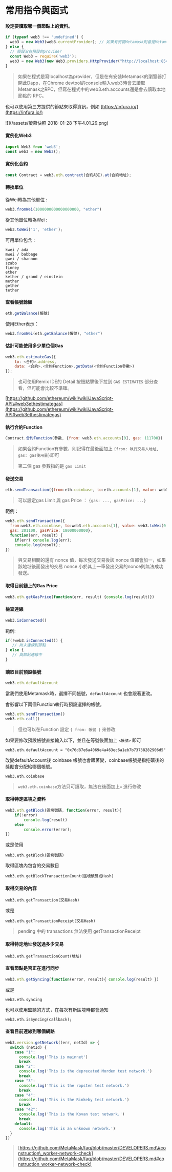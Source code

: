 # 常用指令與函式

#### 設定要讀取哪一個節點上的資料。

```js
if (typeof web3 !== 'undefined') {
  web3 = new Web3(web3.currentProvider); // 如果有安裝Metamask則會是Metamask
} else {
  // 假設沒有預設的provider
  const Web3 = require('web3');
  web3 = new Web3(new Web3.providers.HttpProvider("http://localhost:8545"));
}
```

> 如果在程式是寫localhost為provider，但是在有安裝Metamask的瀏覽器打開此Dapp，在Chrome devtool的console輸入web3時會去讀取Metamask之RPC，但寫在程式中的web3.eth.accounts還是會去讀取本地節點的 RPC。

也可以使用第三方提供的節點來取得資訊，例如 [https://infura.io/](https://infura.io/)

![](/assets/螢幕快照 2018-01-28 下午4.01.29.png)

#### 實例化Web3

```js
import Web3 from 'web3';
const web3 = new Web3();
```

#### 實例化合約

```js
const Contract = web3.eth.contract(合約ABI).at(合約地址);
```

#### 轉換單位

從Wei轉為其他單位 :

```js
web3.fromWei(1000000000000000000, "ether")
```

從其他單位轉為Wei :

```js
web3.toWei('1', 'ether');
```

可用單位包含 :

```
kwei / ada
mwei / babbage
gwei / shannon
szabo
finney
ether
kether / grand / einstein
mether
gether
tether
```

#### 查看帳號餘額

```js
eth.getBalance(帳號)
```

使用Ether表示：

```js
web3.fromWei(eth.getBalance(帳號), "ether")
```

#### 估計可能使用多少單位個Gas

```js
web3.eth.estimateGas({
    to: <合約>.address, 
    data: <合約>.<合約Function>.getData(<合約Function參數>)
});
```

> 也可使用Remix IDE的 Detail 按鈕點擊後下拉到 `GAS ESTIMATES` 部分查看，但可能會比較不準確。

[https://github.com/ethereum/wiki/wiki/JavaScript-API\#web3ethestimategas](https://github.com/ethereum/wiki/wiki/JavaScript-API#web3ethestimategas)

#### 執行合約Function

```js
Contract.合約Function(參數, {from: web3.eth.accounts[0], gas: 111700})
```

> 如果合約Function有參數，則記得在最後面加上 `{from: 執行交易人地址, gas: gas使用量}`即可
>
> 第二個 gas 參數指的是 `gas Limit`

#### 發送交易

```js
eth.sendTransaction({from:eth.coinbase, to:eth.accounts[1], value: web3.toWei(0.05, "ether")})
```

> 可以設定gas Limit 與 gas Price ： `{gas: ..., gasPrice: ...}`

範例：

```js
web3.eth.sendTransaction({
  from:web3.eth.coinbase, to:web3.eth.accounts[1], value: web3.toWei(0.0005, "ether"), 
  gas: 201100, gasPrice: 18000000000}, 
  function(err, result) {
    if(err) console.log(err);  
    console.log(result);
})
```

> 與交易相關的還有 nonce 值，每次發送交易後該 nonce 值都會加一，如果該地址後面發出的交易 nonce 小於其上一筆發出交易的nonce則無法成功發送。

#### 取得目前鏈上的Gas Price

```js
web3.eth.getGasPrice(function(err, result) {console.log(result)})
```

#### 檢查連線

```js
web3.isConnected()
```

範例:

```js
if(!web3.isConnected()) {
   // 尚未連線到節點
} else {
   // 與節點連線中
}
```

#### 讀取目前預設帳號

```js
web3.eth.defaultAccount
```

當我們使用Metamask時，選擇不同帳號，`defaultAccount` 也會跟著更改。

會影響以下兩個Function執行時預設選擇的帳號。

```js
web3.eth.sendTransaction()
web3.eth.call()
```

> 但也可以在Function 設定 `{ from: 帳號 }` 來修改

如果要修改預設帳號直接輸入以下，並且在等號後面加上 `<帳號>`  即可

```
web3.eth.defaultAccount = "0x76d87e6a4069e4a463ec6a1eb7b73738282906d5"
```

改變defaultAccount後 coinbase 帳號也會跟著變，coinbase帳號是指挖礦後的獎勵會分配給哪個帳號。

```
web3.eth.coinbase
```

> `web3.eth.coinbase`方法只可讀取，無法在後面加上`=` 進行修改

#### 取得特定區塊之資料

```js
web3.eth.getBlock(區塊號碼, function(error, result){
    if(!error)
        console.log(result)
    else
        console.error(error);
})
```

或是使用

```
web3.eth.getBlock(區塊號碼)
```

取得區塊內包含的交易數目

```
web3.eth.getBlockTransactionCount(區塊號碼或Hash)
```

#### 取得交易的內容

```
web3.eth.getTransaction(交易Hash)
```

或是

```
web3.eth.getTransactionReceipt(交易Hash)
```

> pending 中的 transactions 無法使用 getTransactionReceipt

#### 取得特定地址發送過多少交易

```
web3.eth.getTransactionCount(地址)
```

#### 查看節點是否正在進行同步

```js
web3.eth.getSyncing(function(error, result){ console.log(result) })
```

或是

```
web3.eth.syncing
```

也可以使用監聽的方式，在每次有新區塊時都會通知

```
web3.eth.isSyncing(callback);
```

#### 查看目前連線到哪個網路

```js
web3.version.getNetwork((err, netId) => {
  switch (netId) {
    case "1":
      console.log('This is mainnet')
      break
    case "2":
      console.log('This is the deprecated Morden test network.')
      break
    case "3":
      console.log('This is the ropsten test network.')
      break
    case "4":
      console.log('This is the Rinkeby test network.')
      break
    case "42":
      console.log('This is the Kovan test network.')
      break
    default:
      console.log('This is an unknown network.')
  }
})
```

> [https://github.com/MetaMask/faq/blob/master/DEVELOPERS.md\#construction\_worker-network-check](https://github.com/MetaMask/faq/blob/master/DEVELOPERS.md#construction_worker-network-check)




